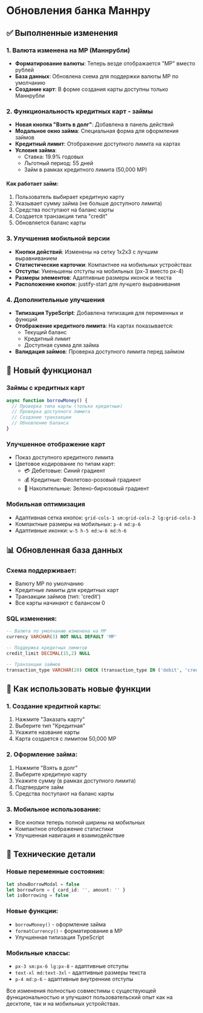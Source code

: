 # Обновления банка Маннру

## ✅ Выполненные изменения

### 1. Валюта изменена на МР (Маннрубли)
- **Форматирование валюты**: Теперь везде отображается "МР" вместо рублей
- **База данных**: Обновлена схема для поддержки валюты МР по умолчанию
- **Создание карт**: В форме создания карты доступны только Маннрубли

### 2. Функциональность кредитных карт - займы
- **Новая кнопка "Взять в долг"**: Добавлена в панель действий
- **Модальное окно займа**: Специальная форма для оформления займов
- **Кредитный лимит**: Отображение доступного лимита на картах
- **Условия займа**: 
  - Ставка: 19.9% годовых
  - Льготный период: 55 дней
  - Займ в рамках кредитного лимита (50,000 МР)

#### Как работает займ:
1. Пользователь выбирает кредитную карту
2. Указывает сумму займа (не больше доступного лимита)
3. Средства поступают на баланс карты
4. Создается транзакция типа "credit"
5. Обновляется баланс карты

### 3. Улучшения мобильной версии
- **Кнопки действий**: Изменены на сетку 1x2x3 с лучшим выравниванием
- **Статистические карточки**: Компактнее на мобильных устройствах
- **Отступы**: Уменьшены отступы на мобильных (px-3 вместо px-4)
- **Размеры элементов**: Адаптивные размеры иконок и текста
- **Расположение кнопок**: justify-start для лучшего выравнивания

### 4. Дополнительные улучшения
- **Типизация TypeScript**: Добавлена типизация для переменных и функций
- **Отображение кредитного лимита**: На картах показывается:
  - Текущий баланс
  - Кредитный лимит
  - Доступная сумма для займа
- **Валидация займов**: Проверка доступного лимита перед займом

## 🎯 Новый функционал

### Займы с кредитных карт
```typescript
async function borrowMoney() {
  // Проверка типа карты (только кредитные)
  // Проверка доступного лимита
  // Создание транзакции
  // Обновление баланса
}
```

### Улучшенное отображение карт
- Показ доступного кредитного лимита
- Цветовое кодирование по типам карт:
  - 💳 Дебетовые: Синий градиент
  - 💰 Кредитные: Фиолетово-розовый градиент
  - 💎 Накопительные: Зелено-бирюзовый градиент

### Мобильная оптимизация
- Адаптивная сетка кнопок: `grid-cols-1 sm:grid-cols-2 lg:grid-cols-3`
- Компактные размеры на мобильных: `p-4 md:p-6`
- Адаптивные иконки: `w-5 h-5 md:w-6 md:h-6`

## 📊 Обновленная база данных

### Схема поддерживает:
- Валюту МР по умолчанию
- Кредитные лимиты для кредитных карт
- Транзакции займов (тип: 'credit')
- Все карты начинают с балансом 0

### SQL изменения:
```sql
-- Валюта по умолчанию изменена на МР
currency VARCHAR(3) NOT NULL DEFAULT 'МР'

-- Поддержка кредитных лимитов
credit_limit DECIMAL(15,2) NULL

-- Транзакции займов
transaction_type VARCHAR(20) CHECK (transaction_type IN ('debit', 'credit', 'transfer'))
```

## 🚀 Как использовать новые функции

### 1. Создание кредитной карты:
1. Нажмите "Заказать карту"
2. Выберите тип "Кредитная"
3. Укажите название карты
4. Карта создается с лимитом 50,000 МР

### 2. Оформление займа:
1. Нажмите "Взять в долг"
2. Выберите кредитную карту
3. Укажите сумму (в рамках доступного лимита)
4. Подтвердите займ
5. Средства поступают на баланс карты

### 3. Мобильное использование:
- Все кнопки теперь полной ширины на мобильных
- Компактное отображение статистики
- Улучшенная навигация и взаимодействие

## 🔧 Технические детали

### Новые переменные состояния:
```typescript
let showBorrowModal = false
let borrowForm = { card_id: '', amount: '' }
let isBorrowing = false
```

### Новые функции:
- `borrowMoney()` - оформление займа
- `formatCurrency()` - форматирование в МР
- Улучшенная типизация TypeScript

### Мобильные классы:
- `px-3 sm:px-6 lg:px-8` - адаптивные отступы
- `text-xl md:text-3xl` - адаптивные размеры текста
- `p-4 md:p-6` - адаптивные внутренние отступы

Все изменения полностью совместимы с существующей функциональностью и улучшают пользовательский опыт как на десктопе, так и на мобильных устройствах.

